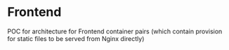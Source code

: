 # Frontend

POC for architecture for Frontend container pairs (which contain provision for static files to be served from Nginx directly)
